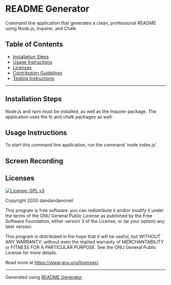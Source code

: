 # README Generator
Command line application that generates a clean, professional README using Node.js, Inquirer, and Chalk.
## Table of Contents
- [Installation Steps](#installation-steps)
- [Usage Instructions](#usage-instructions)
- [Licenses](#licenses)
- [Contribution Guidelines](#contribution-guidelines)
- [Testing Instructions](#testing-instructions)
---
## Installation Steps
Node.js and npm must be installed, as well as the Inquirer package. The application uses the fs and chalk packages as well.

## Usage Instructions
To start this command line application, run the command 'node index.js'.

## Screen Recording


## Licenses
[![License: GPL v3](https://img.shields.io/badge/License-GPLv3-blue.svg)](https://www.gnu.org/licenses/gpl-3.0)

Copyright 2020 dandandanoneil

This program is free software: you can redistribute it and/or modify it under the terms of the GNU General Public License as published by the Free Software Foundation, either version 3 of the License, or (at your option) any later version.

This program is distributed in the hope that it will be useful, but WITHOUT ANY WARRANTY; without even the implied warranty of MERCHANTABILITY or FITNESS FOR A PARTICULAR PURPOSE.  See the GNU General Public License for more details.

Read more at <https://www.gnu.org/licenses/>.

---
Generated using [README Generator](https://github.com/dandandanoneil/readme-generator)